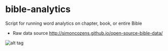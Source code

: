 # bible-analytics
Script for running word analytics on chapter, book, or entire Bible
- Raw data source http://simoncozens.github.io/open-source-bible-data/

![alt tag](http://github.com/jstsumguy/bible-analytics/master/sample.PNG)
